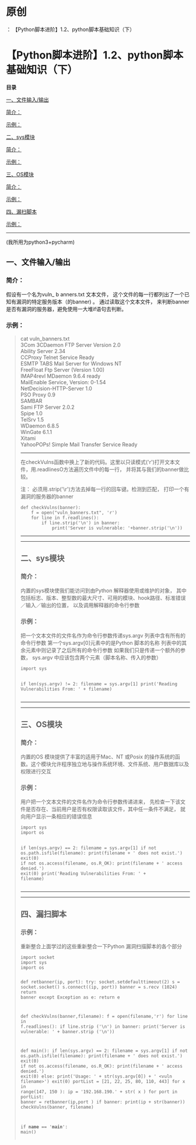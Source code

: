 # 原创
：  【Python脚本进阶】1.2、python脚本基础知识（下）

# 【Python脚本进阶】1.2、python脚本基础知识（下）

**目录**

[一、文件输入/输出](#%E4%B8%80%E3%80%81%E6%96%87%E4%BB%B6%E8%BE%93%E5%85%A5%2F%E8%BE%93%E5%87%BA)

[简介：](#%E7%AE%80%E4%BB%8B%EF%BC%9A)

[示例：](#%E7%A4%BA%E4%BE%8B%EF%BC%9A)

[二、sys模块](#%E4%BA%8C%E3%80%81sys%E6%A8%A1%E5%9D%97)

[简介：](#%E7%AE%80%E4%BB%8B%EF%BC%9A)

[示例：](#%E7%A4%BA%E4%BE%8B%EF%BC%9A)

[三、OS模块](#%E4%B8%89%E3%80%81OS%E6%A8%A1%E5%9D%97)

[简介：](#%E7%AE%80%E4%BB%8B%EF%BC%9A)

[示例：](#%E7%A4%BA%E4%BE%8B%EF%BC%9A)

[四、漏扫脚本](#%E5%9B%9B%E3%80%81%E6%BC%8F%E6%89%AB%E8%84%9A%E6%9C%AC)

[示例：](#%E7%A4%BA%E4%BE%8B%EF%BC%9A)

---


(我所用为python3+pycharm)

## 一、文件输入/输出

> 
<h3>简介：</h3>
假设有一个名为vuln_ b anners.txt 文本文件， 这个文件的每一行都列出了一个已知有漏洞的特定服务版本（的banner) 。
通过读取这个文本文件， 来判断banner 是否有漏洞的服务器，避免使用一大堆if语句去判断。


> 
<h3>示例：</h3>
<blockquote>
cat vuln_banners.txt<br/> 3Com 3CDaemon FTP Server Version 2.0<br/> Ability Server 2.34<br/> CCProxy Telnet Service Ready<br/> ESMTP TABS Mail Server for Windows NT<br/> FreeFloat Ftp Server (Version 1.00)<br/> IMAP4revl MDaemon 9.6.4 ready<br/> MailEnable Service, Version: 0-1.54<br/> NetDecision-HTTP-Server 1.0<br/> PSO Proxy 0.9<br/> SAMBAR<br/> Sami FTP Server 2.0.2<br/> Spipe 1.0<br/> TelSrv 1.5<br/> WDaemon 6.8.5<br/> WinGate 6.1.1<br/> Xitami<br/> YahooPOPs! Simple Mail Transfer Service Ready


---


在checkVulns函数中换上了新的代码。这里以只读模式('r')打开文本文件，用.readlinesO方法遍历文件中的每一行， 并将其与我们的banner做比较。

注： 必须用.strip('\r')方法去掉每一行的回车键。检测到匹配， 打印一个有漏洞的服务器的banner

```
def checkVulns(banner):
    f = open("vuln_banners.txt", 'r')
    for line in f.readlines():
        if line.strip('\n') in banner:
            print('Server is vulnerable: '+banner.strip('\n'))
```

---


---


## 二、sys模块

> 
<h3>简介：</h3>
内置的sys模块使我们能访问到由Python 解释器使用或维护的对象， 其中包括标志、版本、整型数的最大尺寸、可用的模块、hook路径、标准错误／输入／输出的位置， 以及调用解释器的命令行参数


> 
<h3>示例：</h3>
把一个文本文件的文件名作为命令行参数传递sys.argv 列表中含有所有的命令行参数
第一个sys.argv[0]元素中的是Python 脚本的名称
列表中的其余元素中则记录了之后所有的命令行参数
如果我们只是传递一个额外的参数， sys.argv 中应该包含两个元素（脚本名称、传入的参数）
<pre><code>import sys

if len(sys.argv) != 2:
    filename = sys.argv[1]
    print('Reading Vulnerabilities From: ' + filename)</code></pre>


---


---


## 三、OS模块

> 
<h3>简介：</h3>
内置的OS 模块提供了丰富的适用于Mac、NT 或Posix 的操作系统的函数。这个模块允许程序独立地与操作系统环境、文件系统、用户数据库以及权限进行交互


> 
<h3>示例：</h3>
用户把一个文本文件的文件名作为命令行参数传递进来， 先检查一下该文件是否存在、当前用户是否有权限读取该文件，其中任一条件不满足， 就向用户显示一条相应的错误信息
<pre><code>import sys
import os

if len(sys.argv) == 2:
    filename = sys.argv[1]
    if not os.path.isfile(filename):
        print(filename + ' does not exist.')
        exit(0)
    if not os.access(filename, os.R_OK):
        print(filename + ' access denied.')
        exit(0)
    print('Reading Vulnerabilities From: ' + filename)</code></pre>


---


---


## 四、漏扫脚本

> 
<h3>示例：</h3>
重新整合上面学过的这些重新整合一下Python 漏洞扫描脚本的各个部分
<pre><code>import socket
import sys
import os

def retbanner(ip, port):
    try:
        socket.setdefaulttimeout(2)
        s = socket.socket()
        s.connect((ip, port))
        banner = s.recv (1024)
        return banner
    except Exception as e:
        return e


def checkVulns(banner,filename):
    f = open(filename,'r')
    for line in f.readlines():
        if line.strip ('\n') in banner:
            print('Server is vulnerable: ' + banner.strip ('\n'))


def main():
if len(sys.argv) == 2:
    filename = sys.argv[1]
    if not os.path.isfile(filename):
        print(filename + ' does not exist.')
        exit(0)
    if not os.access(filename, os.R_OK):
        print(filename + ' access denied.')
        exit(0)
    else:
        print('Usage: ' + str(sys.argv[0]) + ' &lt;vuln filename&gt;')
        exit(0)
        portList = [21, 22, 25, 80, 110, 443]
        for x in range(147, 150 ):
            ip = '192.168.190.' + str( x )
            for port in portList:
                banner = retbanner(ip,port )
                if banner:
                    print(ip + str(banner))
                    checkVulns(banner, filename)

if __name__ == '__main__':
    main()</code></pre>

